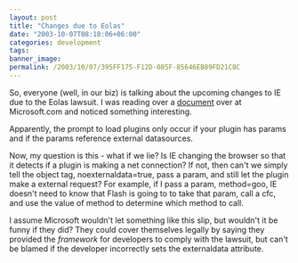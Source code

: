 ```yaml
---
layout: post
title: "Changes due to Eolas"
date: "2003-10-07T08:10:06+06:00"
categories: development 
tags: 
banner_image: 
permalink: /2003/10/07/395FF175-F12D-085F-85646EB89FD21C8C
---
```


So, everyone (well, in our biz) is talking about the upcoming changes to IE due to the Eolas lawsuit. I was reading over a <a href="http://msdn.microsoft.com/ieupdate/activexchanges.asp#userexperience">document</a> over at Microsoft.com and noticed something interesting. 

Apparently, the prompt to load plugins only occur if your plugin has params and if the params reference external datasources.

Now, my question is this - what if we lie? Is IE changing the browser so that it detects if a plugin is making a net connection? If not, then can't we simply tell the object tag, noexternaldata=true, pass a param, and still let the plugin make a external request? For example, if I pass a param, method=goo, IE doesn't need to know that Flash is going to to take that param, call a cfc, and use the value of method to determine which method to call.

I assume Microsoft wouldn't let something like this slip, but wouldn't it be funny if they did? They could cover themselves legally by saying they provided the <i>framework</i> for developers to comply with the lawsuit, but can't be blamed if the developer incorrectly sets the externaldata attribute.